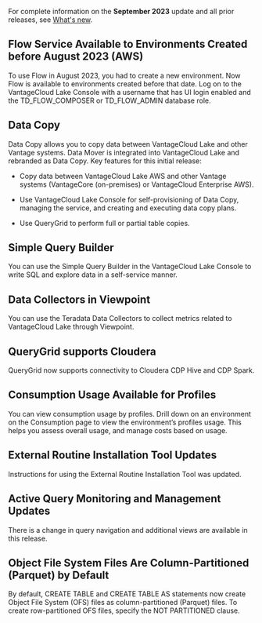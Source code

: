 For complete information on the **September 2023** update and all prior releases, see [What's new](https://docs.teradata.com/access/sources/dita/topic?dita:mapPath=phg1621910019905.ditamap&dita:ditavalPath=pny1626732985837.ditaval&dita:topicPath=lpz1632246643646.dita).

## Flow Service Available to Environments Created before August 2023 (AWS)


To use Flow in August 2023, you had to create a new environment. Now Flow is available to environments created before that date. Log on to the VantageCloud Lake Console with a username that has UI login enabled and the TD_FLOW_COMPOSER or TD_FLOW_ADMIN database role.

## Data Copy


Data Copy allows you to copy data between VantageCloud Lake and other Vantage systems. Data Mover is integrated into VantageCloud Lake and rebranded as Data Copy. Key features for this initial release:

-   Copy data between VantageCloud Lake AWS and other Vantage systems (VantageCore (on-premises) or VantageCloud Enterprise AWS).


-   Use VantageCloud Lake Console for self-provisioning of Data Copy, managing the service, and creating and executing data copy plans.


-   Use QueryGrid to perform full or partial table copies.


## Simple Query Builder


You can use the Simple Query Builder in the VantageCloud Lake Console to write SQL and explore data in a self-service manner.

## Data Collectors in Viewpoint


You can use the Teradata Data Collectors to collect metrics related to VantageCloud Lake through Viewpoint.

## QueryGrid supports Cloudera


QueryGrid now supports connectivity to Cloudera CDP Hive and CDP Spark.

## Consumption Usage Available for Profiles


You can view consumption usage by profiles. Drill down on an environment on the Consumption page to view the environment’s profiles usage. This helps you assess overall usage, and manage costs based on usage.

## External Routine Installation Tool Updates


Instructions for using the External Routine Installation Tool was updated.

## Active Query Monitoring and Management Updates


There is a change in query navigation and additional views are available in this release.

## Object File System Files Are Column-Partitioned (Parquet) by Default


By default, CREATE TABLE and CREATE TABLE AS statements now create Object File System (OFS) files as column-partitioned (Parquet) files. To create row-partitioned OFS files, specify the NOT PARTITIONED clause.

